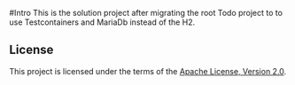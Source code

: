 #Intro
This is the solution project after migrating the root Todo project to to use Testcontainers and MariaDb 
instead of the H2.


## License

This project is licensed under the terms of the [Apache License, Version 2.0](LICENSE).
